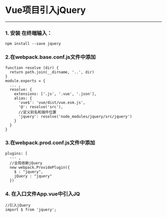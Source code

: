 # Vue项目引入jQuery #
---

### 1. 安装 在终端输入： ###
```
npm install --save jquery
```

### 2.在webpack.base.conf.js文件中添加 ###
```
function resolve (dir) {
  return path.join(__dirname, '..', dir)
}
module.exports = {
  ... ,
  resolve: {
    extensions: ['.js', '.vue', '.json'],
    alias: {
      'vue$': 'vue/dist/vue.esm.js',
      '@': resolve('src'),
      //定义别名和插件位置
      'jquery': resolve('node_modules/jquery/src/jquery')
    }
  }
}
```

### 3.在webpack.prod.conf.js文件中添加 ###
```
plugins: [
  ··· ,
  //全局依赖jQuery
  new webpack.ProvidePlugin({
    $ : "jquery",
    jQuery : "jquery"
  })
```

### 4. 在入口文件App.vue中引入JQ ###
```
//引入jQuery
import $ from 'jquery';
```

